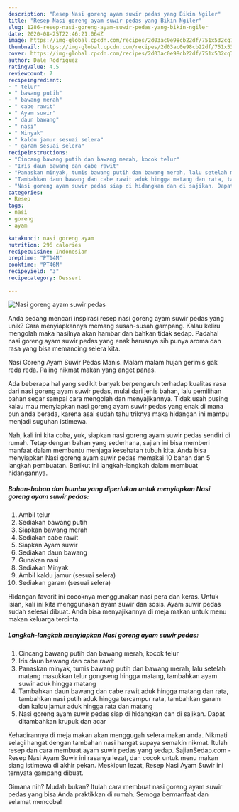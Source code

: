 ```yaml
---
description: "Resep Nasi goreng ayam suwir pedas yang Bikin Ngiler"
title: "Resep Nasi goreng ayam suwir pedas yang Bikin Ngiler"
slug: 1286-resep-nasi-goreng-ayam-suwir-pedas-yang-bikin-ngiler
date: 2020-08-25T22:46:21.064Z
image: https://img-global.cpcdn.com/recipes/2d03ac0e98cb22df/751x532cq70/nasi-goreng-ayam-suwir-pedas-foto-resep-utama.jpg
thumbnail: https://img-global.cpcdn.com/recipes/2d03ac0e98cb22df/751x532cq70/nasi-goreng-ayam-suwir-pedas-foto-resep-utama.jpg
cover: https://img-global.cpcdn.com/recipes/2d03ac0e98cb22df/751x532cq70/nasi-goreng-ayam-suwir-pedas-foto-resep-utama.jpg
author: Dale Rodriguez
ratingvalue: 4.5
reviewcount: 7
recipeingredient:
- " telur"
- " bawang putih"
- " bawang merah"
- " cabe rawit"
- " Ayam suwir"
- " daun bawang"
- " nasi"
- " Minyak"
- " kaldu jamur sesuai selera"
- " garam sesuai selera"
recipeinstructions:
- "Cincang bawang putih dan bawang merah, kocok telur"
- "Iris daun bawang dan cabe rawit"
- "Panaskan minyak, tumis bawang putih dan bawang merah, lalu setelah matang masukkan telur gongseng hingga matang, tambahkan ayam suwir aduk hingga matang"
- "Tambahkan daun bawang dan cabe rawit aduk hingga matang dan rata, tambahkan nasi putih aduk hingga tercampur rata, tambahkan garam dan kaldu jamur aduk hingga rata dan matang"
- "Nasi goreng ayam suwir pedas siap di hidangkan dan di sajikan. Dapat ditambahkan krupuk dan acar"
categories:
- Resep
tags:
- nasi
- goreng
- ayam

katakunci: nasi goreng ayam 
nutrition: 296 calories
recipecuisine: Indonesian
preptime: "PT14M"
cooktime: "PT46M"
recipeyield: "3"
recipecategory: Dessert

---
```



![Nasi goreng ayam suwir pedas](https://img-global.cpcdn.com/recipes/2d03ac0e98cb22df/751x532cq70/nasi-goreng-ayam-suwir-pedas-foto-resep-utama.jpg)

Anda sedang mencari inspirasi resep nasi goreng ayam suwir pedas yang unik? Cara menyiapkannya memang susah-susah gampang. Kalau keliru mengolah maka hasilnya akan hambar dan bahkan tidak sedap. Padahal nasi goreng ayam suwir pedas yang enak harusnya sih punya aroma dan rasa yang bisa memancing selera kita.

Nasi Goreng Ayam Suwir Pedas Manis. Malam malam hujan gerimis gak reda reda. Paling nikmat makan yang anget panas.

Ada beberapa hal yang sedikit banyak berpengaruh terhadap kualitas rasa dari nasi goreng ayam suwir pedas, mulai dari jenis bahan, lalu pemilihan bahan segar sampai cara mengolah dan menyajikannya. Tidak usah pusing kalau mau menyiapkan nasi goreng ayam suwir pedas yang enak di mana pun anda berada, karena asal sudah tahu triknya maka hidangan ini mampu menjadi suguhan istimewa.


Nah, kali ini kita coba, yuk, siapkan nasi goreng ayam suwir pedas sendiri di rumah. Tetap dengan bahan yang sederhana, sajian ini bisa memberi manfaat dalam membantu menjaga kesehatan tubuh kita. Anda bisa menyiapkan Nasi goreng ayam suwir pedas memakai 10 bahan dan 5 langkah pembuatan. Berikut ini langkah-langkah dalam membuat hidangannya.

<!--inarticleads1-->

##### Bahan-bahan dan bumbu yang diperlukan untuk menyiapkan Nasi goreng ayam suwir pedas:

1. Ambil  telur
1. Sediakan  bawang putih
1. Siapkan  bawang merah
1. Sediakan  cabe rawit
1. Siapkan  Ayam suwir
1. Sediakan  daun bawang
1. Gunakan  nasi
1. Sediakan  Minyak
1. Ambil  kaldu jamur (sesuai selera)
1. Sediakan  garam (sesuai selera)


Hidangan favorit ini cocoknya menggunakan nasi pera dan keras. Untuk isian, kali ini kita menggunakan ayam suwir dan sosis. Ayam suwir pedas sudah selesai dibuat. Anda bisa menyajikannya di meja makan untuk menu makan keluarga tercinta. 

<!--inarticleads2-->

##### Langkah-langkah menyiapkan Nasi goreng ayam suwir pedas:

1. Cincang bawang putih dan bawang merah, kocok telur
1. Iris daun bawang dan cabe rawit
1. Panaskan minyak, tumis bawang putih dan bawang merah, lalu setelah matang masukkan telur gongseng hingga matang, tambahkan ayam suwir aduk hingga matang
1. Tambahkan daun bawang dan cabe rawit aduk hingga matang dan rata, tambahkan nasi putih aduk hingga tercampur rata, tambahkan garam dan kaldu jamur aduk hingga rata dan matang
1. Nasi goreng ayam suwir pedas siap di hidangkan dan di sajikan. Dapat ditambahkan krupuk dan acar


Kehadirannya di meja makan akan menggugah selera makan anda. Nikmati selagi hangat dengan tambahan nasi hangat supaya semakin nikmat. Itulah resep dan cara membuat ayam suwir pedas yang sedap. SajianSedap.com - Resep Nasi Ayam Suwir ini rasanya lezat, dan cocok untuk menu makan siang istimewa di akhir pekan. Meskipun lezat, Resep Nasi Ayam Suwir ini ternyata gampang dibuat. 

Gimana nih? Mudah bukan? Itulah cara membuat nasi goreng ayam suwir pedas yang bisa Anda praktikkan di rumah. Semoga bermanfaat dan selamat mencoba!
